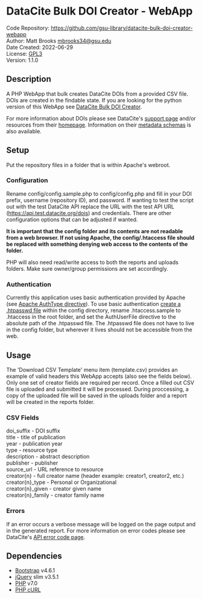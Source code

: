 # DataCite Bulk DOI Creator - WebApp
Code Repository: https://github.com/gsu-library/datacite-bulk-doi-creator-webapp  
Author: Matt Brooks <mbrooks34@gsu.edu>  
Date Created: 2022-06-29  
License: [GPL3](LICENSE)  
Version: 1.1.0

## Description
A PHP WebApp that bulk creates DataCite DOIs from a provided CSV file. DOIs are created in the findable state. If you are looking for the python version of this WebApp see [DataCite Bulk DOI Creator](https://github.com/gsu-library/datacite-bulk-doi-creator).

For more information about DOIs please see DataCite's [support page](https://support.datacite.org/) and/or resources from their [homepage](https://doi.datacite.org/). Information on their [metadata schemas](https://schema.datacite.org/) is also available.

## Setup
Put the repository files in a folder that is within Apache's webroot.

### Configuration
Rename config/config.sample.php to config/config.php and fill in your DOI prefix, username (repository ID), and password. If wanting to test the script out with the test DataCite API replace the URL with the test API URL (https://api.test.datacite.org/dois) and credentials. There are other configuration options that can be adjusted if wanted.

**It is important that the config folder and its contents are not readable from a web browser. If not using Apache, the config/.htaccess file should be replaced with something denying web access to the contents of the folder.**

PHP will also need read/write access to both the reports and uploads folders. Make sure owner/group permissions are set accordingly.

### Authentication
Currently this application uses basic authentication provided by Apache (see [Apache AuthType directive](https://httpd.apache.org/docs/2.4/mod/mod_authn_core.html#authtype)). To use basic authentication [create a .htpasswd file](https://httpd.apache.org/docs/2.4/programs/htpasswd.html) within the config directory, rename .htaccess.sample to .htaccess in the root folder, and set the AuthUserFile directive to the absolute path of the .htpasswd file. The .htpasswd file does not have to live in the config folder, but wherever it lives should not be accessible from the web.

## Usage
The 'Download CSV Template' menu item (template.csv) provides an example of valid headers this WebApp accepts (also see the fields below). Only one set of creator fields are required per record. Once a filled out CSV file is uploaded and submitted it will be processed. During proccessing, a copy of the uploaded file will be saved in the uploads folder and a report will be created in the reports folder.

### CSV Fields
doi_suffix - DOI suffix  
title - title of publication  
year - publication year  
type - resource type  
description - abstract description  
publisher - publisher  
source_url - URL reference to resource  
creator{n} - full creator name (header example: creator1, creator2, etc.)  
creator{n}_type - Personal or Organizational  
creator{n}_given - creator given name  
creator{n}_family - creator family name  

### Errors
If an error occurs a verbose message will be logged on the page output and in the generated report. For more information on error codes please see DataCite's [API error code page](https://support.datacite.org/docs/api-error-codes).

## Dependencies
- [Bootstrap](https://getbootstrap.com/) v4.6.1
- [jQuery](https://jquery.com/) slim v3.5.1
- [PHP](https://www.php.net/) v7.0
- [PHP cURL](https://www.php.net/manual/en/book.curl.php)
